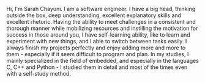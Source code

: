 Hi, I'm Sarah Chayuni.
I am a software engineer.
I have a big head, thinking outside the box, deep understanding, excellent explanatory skills and excellent rhetoric.
Having the ability to meet challenges in a consistent and thorough manner while mobilizing resources and instilling the 
motivation for success in those around you, 
I have self-learning ability, like to learn and experiment with new things, and I able to switch between tasks easily.
I always finish my projects perfectly and enjoy adding more and more to them - especially if it
seem difficult to program and plan.
In my studies, I mainly specialized in the field of embedded,
and especially in the languages ​​C, C++ and Python -
I studied them in detail and most of the times even with a self-study method.
